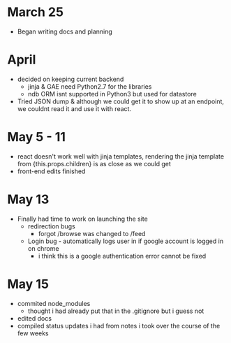 
# March 25
* Began writing docs and planning

# April
* decided on keeping current backend
    * jinja & GAE need Python2.7 for the libraries
    * ndb ORM isnt supported in Python3 but used for datastore
* Tried JSON dump & although we could get it to show up at an endpoint, we couldnt read it and use it with react.

# May 5 - 11
* react doesn't work well with jinja templates, rendering the jinja template from {this.props.children} is as close as we could get
* front-end edits finished

# May 13
* Finally had time to work on launching the site
    * redirection bugs  
        * forgot /browse was changed to /feed
    * Login bug - automatically logs user in if google account is logged in on chrome
        * i think this is a google authentication error cannot be fixed

# May 15
* commited node_modules
    * thought i had already put that in the .gitignore but i guess not
* edited docs
* compiled status updates i had from notes i took over the course of the few weeks

